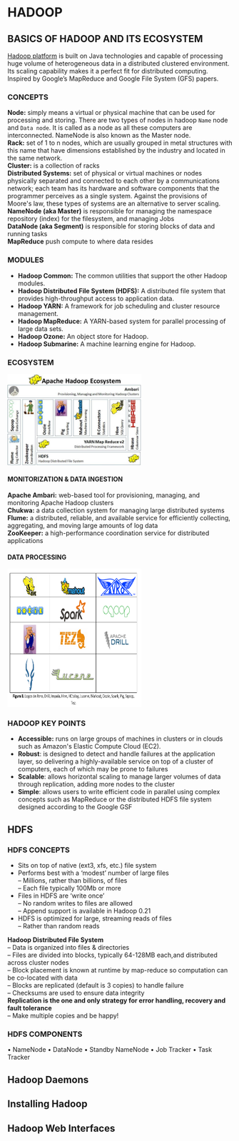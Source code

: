 # HADOOP

## BASICS OF HADOOP AND ITS ECOSYSTEM
[Hadoop platform](http://hadoop.apache.org/) is built on Java technologies and capable of processing huge volume of heterogeneous data in a distributed clustered environment. Its scaling capability makes it a perfect fit for distributed computing.  
Inspired by Google’s MapReduce and Google File System (GFS) papers.

### CONCEPTS
**Node:** simply means a virtual or physical machine that can be used for processing and storing. There are two types of nodes in hadoop ```Name``` node and ```Data node```. It is called as a node as all these computers are interconnected. NameNode is also known as the Master node.  
**Rack:** set of 1 to n nodes, which are usually grouped in metal structures with this name that have dimensions established by the industry and located in the same network.  
**Cluster:** is a collection of racks  
**Distributed Systems:** set of physical or virtual machines or nodes physically separated and connected to each other by a communications network; each team has its hardware and software components that the programmer perceives as a single system. Against the provisions of Moore's law, these types of systems are an alternative to server scaling.  
**NameNode (aka Master)** is responsible for managing the namespace repository (index) for the filesystem, and managing Jobs  
**DataNode (aka Segment)** is responsible for storing blocks of data and running tasks  
**MapReduce** push compute to where data resides

### MODULES
- **Hadoop Common:** The common utilities that support the other Hadoop modules.
- **Hadoop Distributed File System (HDFS):** A distributed file system that provides high-throughput access to application data.
- **Hadoop YARN:** A framework for job scheduling and cluster resource management.
- **Hadoop MapReduce:** A YARN-based system for parallel processing of large data sets.
- **Hadoop Ozone:** An object store for Hadoop.
- **Hadoop Submarine:** A machine learning engine for Hadoop.

### ECOSYSTEM
<p align="left">
  <img width="300" heigth="310" src="images/Hadoop-Hadoop_Ecosystem.png?raw=true" alt="Hadoop Ecosystem"/>
</p>

#### MONITORIZATION & DATA INGESTION
**Apache Ambari:** web-based tool for provisioning, managing, and monitoring Apache Hadoop clusters  
**Chukwa:** a data collection system for managing large distributed systems  
**Flume:** a distributed, reliable, and available service for efficiently collecting, aggregating, and moving large amounts of log data  
**ZooKeeper:** a high-performance coordination service for distributed applications

#### DATA PROCESSING
<p align="left">
  <img width="300" height="310" src="images/Hadoop-Data_Processing.png?raw=true" alt="Hadoop Ecosystem - Data Processing"/>
</p>

### HADOOP KEY POINTS
- **Accessible:** runs on large groups of machines in clusters or in clouds such as Amazon's Elastic Compute Cloud (EC2).
- **Robust**: is designed to detect and handle failures at the application layer, so delivering a highly-available service on top of a cluster of computers, each of which may be prone to failures
- **Scalable**: allows horizontal scaling to manage larger volumes of data through replication, adding more nodes to the cluster 
- **Simple**: allows users to write efficient code in parallel using complex concepts such as MapReduce or the distributed HDFS file system designed according to the Google GSF  


## HDFS

### HDFS CONCEPTS
- Sits on top of native (ext3, xfs, etc.) file system
- Performs best with a ‘modest’ number of large files  
    – Millions, rather than billions, of files  
    – Each file typically 100Mb or more
- Files in HDFS are ‘write once’  
    – No random writes to files are allowed  
    – Append support is available in Hadoop 0.21
- HDFS is optimized for large, streaming reads of files  
    – Rather than random reads 

**Hadoop Distributed File System**  
– Data is organized into files & directories  
– Files are divided into blocks, typically 64-128MB each,and distributed across cluster nodes  
– Block placement is known at runtime by map-reduce so computation can be co-located with data  
– Blocks are replicated (default is 3 copies) to handle failure  
– Checksums are used to ensure data integrity  
**Replication is the one and only strategy for error handling, recovery and fault tolerance**  
– Make multiple copies and be happy! 

### HDFS COMPONENTS
• NameNode
• DataNode
• Standby NameNode
• Job Tracker
• Task Tracker

## Hadoop Daemons

## Installing Hadoop

## Hadoop Web Interfaces
